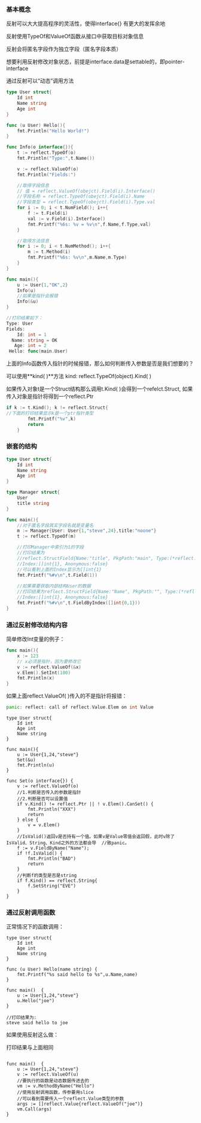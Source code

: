 ### 基本概念

反射可以大大提高程序的灵活性，使得Interface{} 有更大的发挥余地

反射使用TypeOf和ValueOf函数从接口中获取目标对象信息

反射会将匿名字段作为独立字段（匿名字段本质）

想要利用反射修改对象状态，前提是interface.data是settable的，即pointer-interface

通过反射可以“动态”调用方法

```go
type User struct{
	Id int
	Name string
	Age int
}

func (u User) Hello(){
	fmt.Println("Hello World!")
}

func Info(o interface{}){
	t := reflect.TypeOf(o)
	fmt.Println("Type:",t.Name())

	v := reflect.ValueOf(o)
	fmt.Println("Fields:")

	//取得字段信息
	// 值 = reflect.ValueOf(obejct).Field(i).Interface()
	//字段名称 = reflect.TypeOf(obejct).Field(i).Name
	//字段类型 = reflect.TypeOf(obejct).Field(i).Type.val
	for i := 0; i < t.NumField(); i++{
		f := t.Field(i)
		val := v.Field(i).Interface()
		fmt.Printf("%6s: %v = %v\n",f.Name,f.Type,val)
	}

	//取得方法信息
	for i := 0; i < t.NumMethod(); i++{
		m := t.Method(i)
		fmt.Printf("%6s: %v\n",m.Name,m.Type)
	}
}

func main(){
	u := User{1,"OK",2}
	Info(u)
	//如果是指针会报错
	Info(&u)
}

//打印结果如下：
Type: User
Fields:
    Id: int = 1
  Name: string = OK
   Age: int = 2
 Hello: func(main.User)

```

上面的Info函数传入指针的时候报错，那么如何判断传入参数是否是我们想要的？

可以使用**kind( )**方法   kind: reflect.TypeOf(object).Kind( )

如果传入对象t是一个Struct结构那么调用t.Kind( )会得到一个refelct.Struct, 如果传入对象是指针将得到一个reflect.Ptr

```go
if k := t.Kind(); k != reflect.Struct{
//下面的打印结果显示k是一个ptr指针类型
		fmt.Printf("%v",k)
		return
	}
```

### 嵌套的结构

```go
type User struct{
	Id int
	Name string
	Age int
}

type Manager struct{
	User
	title string
}

func main(){
	//对于匿名字段其实字段名就是变量名
	m := Manager{User: User{1,"steve",24},title:"noone"}
	t := reflect.TypeOf(m)

	//打印Manager中索引为1的字段
	//打印结果为
	//reflect.StructField{Name:"title", PkgPath:"main", Type:(*reflect.rtype)(0x10b37e0), Tag:"", Offset:0x20,
	//Index:[]int{1}, Anonymous:false}
	//可以看到上面的Index显示为[]int{1}
	fmt.Printf("%#v\n",t.Field(1))
	
	//如果需要获取内部结构User的数据
	//打印结果为reflect.StructField{Name:"Name", PkgPath:"", Type:(*reflect.rtype)(0x10b3920), Tag:"", Offset:0x8,
	//Index:[]int{1}, Anonymous:false}
	fmt.Printf("%#v\n",t.FieldByIndex([]int{0,1}))
}
```

### 通过反射修改结构内容

简单修改Int变量的例子：

```go
func main(){
	x := 123
	// x必须是指针，因为要修改它
	v := reflect.ValueOf(&x)
	v.Elem().SetInt(100)
	fmt.Println(x)
}
```

如果上面reflect.ValueOf( )传入的不是指针将报错：

```go
panic: reflect: call of reflect.Value.Elem on int Value
```

```
type User struct{
	Id int
	Age int
	Name string
}

func main(){
	u := User{1,24,"steve"}
	Set(&u)
	fmt.Println(u)
}

func Set(o interface{}) {
	v := reflect.ValueOf(o)
	//1.判断是否传入的参数是指针
	//2.判断是否可以设置值
	if v.Kind() != reflect.Ptr || ! v.Elem().CanSet() {
		fmt.Println("XXX")
		return
	} else {
		v = v.Elem()
	}
	//IsValid()返回v是否持有一个值。如果v是Value零值会返回假，此时v除了IsValid、String、Kind之外的方法都会导	//致panic。
	f := v.FieldByName("Name");
	if !f.IsValid() {
		fmt.Println("BAD")
		return
	}
	//判断f的类型是否是string
	if f.Kind() == reflect.String{
		f.SetString("EVE")
	}
}
```

### 通过反射调用函数

正常情况下的函数调用：

```
type User struct{
	Id int
	Age int
	Name string
}

func (u User) Hello(name string) {
	fmt.Printf("%s said hello to %s",u.Name,name)
}

func main()  {
	u := User{1,24,"steve"}
	u.Hello("joe")
}

//打印结果为:
steve said hello to joe

```

如果使用反射这么做：

打印结果与上面相同

```

func main()  {
	u := User{1,24,"steve"}
	v := reflect.ValueOf(u)
	//要执行的函数是动态数据传进去的
	vm := v.MethodByName("Hello")
	//使用反射调用函数，传参要用slice
	//可以看到需要传入一个reflect.Value类型的参数
	args := []reflect.Value{reflect.ValueOf("joe")}
	vm.Call(args)
}
```

